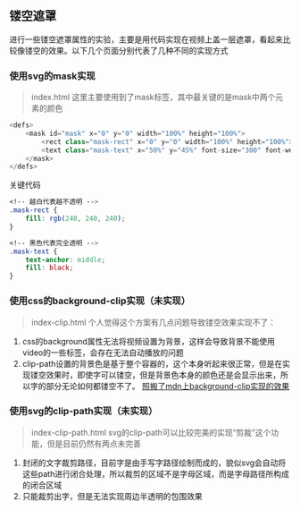 ## 镂空遮罩
进行一些镂空遮罩属性的实验，主要是用代码实现在视频上盖一层遮罩，看起来比较像镂空的效果。以下几个页面分别代表了几种不同的实现方式

### 使用svg的mask实现
> index.html
这里主要使用到了mask标签，其中最关键的是mask中两个元素的颜色
```js
<defs>
	<mask id="mask" x="0" y="0" width="100%" height="100%">
		<rect class="mask-rect" x="0" y="0" width="100%" height="100%"></rect>
		<text class="mask-text" x="50%" y="45%" font-size="300" font-weight="900">SUPERZDD</text>
	</mask>
</defs>
```

关键代码
```css
<!-- 越白代表越不透明 -->
.mask-rect {
	fill: rgb(240, 240, 240);
}

<!-- 黑色代表完全透明 -->
.mask-text {
	text-anchor: middle;
	fill: black;
}
```

### 使用css的background-clip实现（未实现）
> index-clip.html
个人觉得这个方案有几点问题导致镂空效果实现不了：
1. css的background属性无法将视频设置为背景，这样会导致背景不能使用video的一些标签，会存在无法自动播放的问题
2. clip-path设置的背景色是基于整个容器的，这个本身听起来很正常，但是在实现镂空效果时，即使字可以镂空，但是背景色本身的颜色还是会显示出来，所以字的部分无论如何都镂空不了。
[照搬了mdn上background-clip实现的效果](https://codepen.io/superzdd/pen/PoPqXex)

### 使用svg的clip-path实现（未实现）
> index-clip-path.html
svg的clip-path可以比较完美的实现“剪裁”这个功能，但是目前仍然有两点未完善
1. 封闭的文字裁剪路径，目前字是由手写字路径绘制而成的，貌似svg会自动将这些path进行闭合处理，所以裁剪的区域不是字母区域，而是字母路径所构成的闭合区域
2. 只能裁剪出字，但是无法实现周边半透明的包围效果